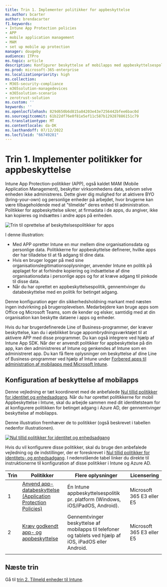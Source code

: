 ```yaml
---
title: Trin 1. Implementer politikker for appbeskyttelse
ms.author: bcarter
author: brendacarter
f1.keywords:
- Intune App Protection policies
- APP
- mobile application management
- MAM
- set up mobile ap protection
manager: dougeby
audience: ITPro
ms.topic: article
description: Konfigurer beskyttelse af mobilapps med appbeskyttelsespolitikker (APP) for at forhindre, at angivne virksomhedsdata kopieres og indsættes i andre apps.
ms.prod: microsoft-365-enterprise
ms.localizationpriority: high
ms.collection:
- M365-security-compliance
- m365solution-managedevices
- m365solution-scenario
- zerotrust-solution
ms.custom: ''
keywords: ''
ms.openlocfilehash: 829d650b6d815a84203e43e7256442bfee6bac0d
ms.sourcegitcommit: 61b22df76e0f81e5ef11c587b129287886151c79
ms.translationtype: MT
ms.contentlocale: da-DK
ms.lasthandoff: 07/12/2022
ms.locfileid: "66749281"
---
```

# <a name="step-1-implement-app-protection-policies"></a>Trin 1. Implementer politikker for appbeskyttelse

Intune App Protection-politikker (APP), også kaldet MAM (Mobile Application Management), beskytter virksomhedens data, selvom selve enheden ikke administreres. Dette giver dig mulighed for at aktivere BYO (bring-your-own) og personlige enheder på arbejdet, hvor brugerne kan være tilbageholdende med at "tilmelde" deres enhed til administration. Politikker for appbeskyttelse sikrer, at firmadata i de apps, du angiver, ikke kan kopieres og indsættes i andre apps på enheden.

![Trin til oprettelse af beskyttelsespolitikker for apps](../media/devices/intune-app-steps.png#lightbox)

I denne illustration:
- Med APP opretter Intune en mur mellem dine organisationsdata og personlige data. Politikkerne for appbeskyttelse definerer, hvilke apps der har tilladelse til at få adgang til dine data.
- Hvis en bruger logger på med sine organisationslegitimationsoplysninger, anvender Intune en politik på applaget for at forhindre kopiering og indsættelse af dine organisationsdata i personlige apps og for at kræve adgang til pinkode til disse data.
- Når du har oprettet en appbeskyttelsespolitik, gennemtvinger du databeskyttelse med en politik for betinget adgang. 

Denne konfiguration øger din sikkerhedsholdning markant med næsten ingen indvirkning på brugeroplevelsen.  Medarbejdere kan bruge apps som Office og Microsoft Teams, som de kender og elsker, samtidig med at din organisation kan beskytte dataene i apps og enheder.

Hvis du har brugerdefinerede Line of Business-programmer, der kræver beskyttelse, kan du i øjeblikket bruge appombrydningsværktøjet til at aktivere APP med disse programmer. Du kan også integrere ved hjælp af Intune App SDK. Når der er anvendt politikker for appbeskyttelse på din app, kan den administreres af Intune og genkendes af Intune som en administreret app. Du kan få flere oplysninger om beskyttelse af dine Line of Business-programmer ved hjælp af Intune under [Forbered apps til administration af mobilapps med Microsoft Intune](/mem/intune/developer/apps-prepare-mobile-application-management).

## <a name="configuring-mobile-app-protection"></a>Konfiguration af beskyttelse af mobilapps

Denne vejledning er tæt koordineret med de anbefalede [Nul tillid politikker for identitet og enhedsadgang](../security/office-365-security/microsoft-365-policies-configurations.md). Når du har oprettet politikkerne for mobil Appbeskyttelse i Intune, skal du arbejde sammen med dit identitetsteam for at konfigurere politikken for betinget adgang i Azure AD, der gennemtvinger beskyttelse af mobilapps. 

Denne illustration fremhæver de to politikker (også beskrevet i tabellen nedenfor illustrationen).

[![Nul tillid politikker for identitet og enhedsadgang](../media/devices/identity-device-starting-point.png#lightbox)](https://github.com/MicrosoftDocs/microsoft-365-docs/raw/public/microsoft-365/media/devices/identity-device-starting-point.png)

Hvis du vil konfigurere disse politikker, skal du bruge den anbefalede vejledning og de indstillinger, der er foreskrevet i [Nul tillid politikker for identitets- og enhedsadgang](../security/office-365-security/microsoft-365-policies-configurations.md). I nedenstående tabel linker du direkte til instruktionerne til konfiguration af disse politikker i Intune og Azure AD.


|Trin  |Politikker  |Flere oplysninger  |Licensering  |
|---------|---------|---------|---------|
|1   |  [Anvend app-databeskyttelse (Application Protection Policies)](../security/office-365-security/identity-access-policies.md#apply-app-data-protection-policies)       | Én Intune appbeskyttelsespolitik pr. platform (Windows, iOS/iPadOS, Android).        | Microsoft 365 E3 eller E5        |
|2     | [Kræv godkendt app- og appbeskyttelse ](../security/office-365-security/identity-access-policies.md#require-approved-apps-and-app-protection)       |  Gennemtvinger beskyttelse af mobilapps til telefoner og tablets ved hjælp af iOS, iPadOS eller Android.   |  Microsoft 365 E3 eller E5       |
| | | | |

## <a name="next-steps"></a>Næste trin

Gå til [trin 2. Tilmeld enheder til Intune](manage-devices-with-intune-enroll.md). 